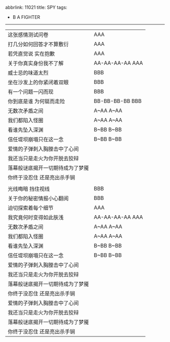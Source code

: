 abbrlink: 11021
title: SPY
tags:
  - B A FIGHTER
---
|      |      |
|--|--|
|这张感情测试问卷|AAA|
|打几分如何回答才不算敷衍|AAA|
|若凭直觉说 实在抱歉|AAA|
|关于你真实身份我不了解|AA-AA-AA-AA AAA|
|威士忌的味道太烈|BBB|
|坐在沙发上的你紧闭着双眼|BBB|
|有一个问题一闪而现|BBB|
|你到底是谁 为何铤而走险|BB-BB-BB-BB BBB|
|无数次矛盾之间|A~AA A~AA|
|我们都陷入怪圈|A~AA A~AA|
|看谁先坠入深渊|B~BB B~BB|
|信任堤坝崩塌只在这一念|B~BB B~BB|
|爱情的子弹刺入胸膛击中了心间|      |
|我还当只是走火为你开脱去狡辩|      |
|落幕般谜底揭开一切期待成为了梦魇|      |
|你终于没忍住 还是亮出杀手锏|      |
|      |      |
|光线晦暗 挡住视线|BBB|
|关于你的秘密情报小心翻阅|BBB|
|迫切探索着每个细节|AAA|
|我究竟何时变得如此肤浅|AA-AA-AA-AA AAA|
|无数次矛盾之间|A~AA A~AA|
|我们都陷入怪圈|A~AA A~AA|
|看谁先坠入深渊|B~BB B~BB|
|信任堤坝崩塌只在这一念|B~BB B~BB|
|爱情的子弹刺入胸膛击中了心间|      |
|我还当只是走火为你开脱去狡辩|      |
|落幕般谜底揭开一切期待成为了梦魇|      |
|你终于没忍住 还是亮出杀手锏|      |
|爱情的子弹刺入胸膛击中了心间|      |
|我还当只是走火为你开脱去狡辩|      |
|落幕般谜底揭开一切期待成为了梦魇|      |
|你终于没忍住 还是亮出杀手锏|      |